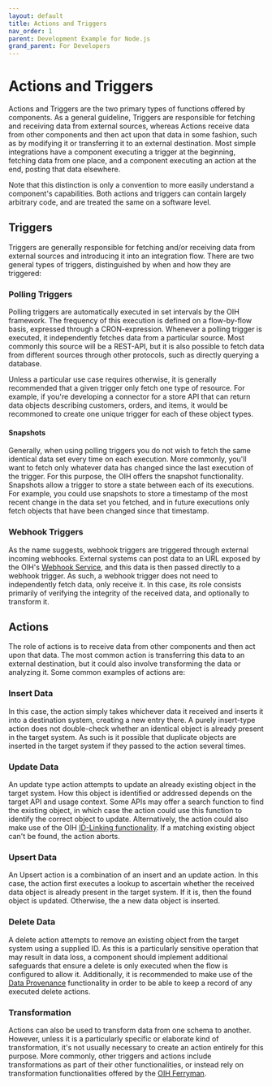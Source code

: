 ```yaml
---
layout: default
title: Actions and Triggers
nav_order: 1
parent: Development Example for Node.js
grand_parent: For Developers
---
```


# Actions and Triggers

Actions and Triggers are the two primary types of functions offered by components. As a general guideline, Triggers are responsible for fetching and receiving data from external sources, whereas Actions receive data from other components and then act upon that data in some fashion, such as by modifying it or transferring it to an external destination. Most simple integrations have a component executing a trigger at the beginning, fetching data from one place, and a component executing an action at the end, posting that data elsewhere.

Note that this distinction is only a convention to more easily understand a component's capabilities. Both actions and triggers can contain largely arbitrary code, and are treated the same on a software level.

## Triggers

Triggers are generally responsible for fetching and/or receiving data from external sources and introducing it into an integration flow. There are two general types of triggers, distinguished by when and how they are triggered:

### Polling Triggers

Polling triggers are automatically executed in set intervals by the OIH framework. The frequency of this execution is defined on a flow-by-flow basis, expressed through a CRON-expression. Whenever a polling trigger is executed, it independently fetches data from a particular source. Most commonly this source will be a REST-API, but it is also possible to fetch data from different sources through other protocols, such as directly querying a database.

Unless a particular use case requires otherwise, it is generally recommended that a given trigger only fetch one type of resource. For example, if you're developing a connector for a store API that can return data objects describing customers, orders, and items, it would be recommoned to create one unique trigger for each of these object types. 

#### Snapshots

Generally, when using polling triggers you do not wish to fetch the same identical data set every time on each execution. More commonly, you'll want to fetch only whatever data has changed since the last execution of the trigger. For this purpose, the OIH offers the snapshot functionality. Snapshots allow a trigger to store a state between each of its executions. For example, you could use snapshots to store a timestamp of the most recent change in the data set you fetched, and in future executions only fetch objects that have been changed since that timestamp.

### Webhook Triggers

As the name suggests, webhook triggers are triggered through external incoming webhooks. External systems can post data to an URL exposed by the OIH's [Webhook Service](https://openintegrationhub.github.io/docs/5%20-%20Services/Webhooks.html), and this data is then passed directly to a webhook trigger. As such, a webhook trigger does not need to independently fetch data, only receive it. In this case, its role consists primarily of verifying the integrity of the received data, and optionally to transform it.

## Actions

The role of actions is to receive data from other components and then act upon that data. The most common action is transferring this data to an external destination, but it could also involve transforming the data or analyzing it. Some common examples of actions are:

### Insert Data

In this case, the action simply takes whichever data it received and inserts it into a destination system, creating a new entry there. A purely insert-type action does not double-check whether an identical object is already present in the target system. As such is it possible that duplicate objects are inserted in the target system if they passed to the action several times.

### Update Data

An update type action attempts to update an already existing object in the target system. How this object is identified or addressed depends on the target API and usage context. Some APIs may offer a search function to find the existing object, in which case the action could use this function to identify the correct object to update. Alternatively, the action could also make use of the OIH [ID-Linking functionality](https://openintegrationhub.github.io//docs/5%20-%20Services/DataHub.html#id-linking). If a matching existing object can't be found, the action aborts.

### Upsert Data

An Upsert action is a combination of an insert and an update action. In this case, the action first executes a lookup to ascertain whether the received data object is already present in the target system. If it is, then the found object is updated. Otherwise, the a new data object is inserted.

### Delete Data

A delete action attempts to remove an existing object from the target system using a supplied ID. As this is a particularly sensitive operation that may result in data loss, a component should implement additional safeguards that ensure a delete is only executed when the flow is configured to allow it. Additionally, it is recommended to make use of the [Data Provenance](https://openintegrationhub.github.io/docs/5%20-%20Services/GovernanceService.html#data-provenance) functionality in order to be able to keep a record of any executed delete actions.

### Transformation

Actions can also be used to transform data from one schema to another. However, unless it is a particularly specific or elaborate kind of transformation, it's not usually necessary to create an action entirely for this purpose. More commonly, other triggers and actions include transformations as part of their other functionalities, or instead rely on transformation functionalities offered by the [OIH Ferryman](https://github.com/openintegrationhub/openintegrationhub/tree/master/lib/ferryman#transformer-interface).

